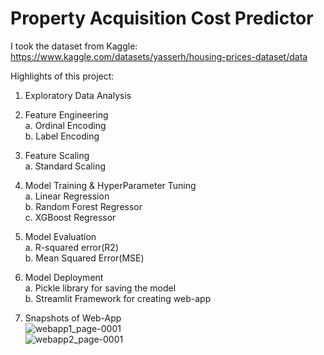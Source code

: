 # Property Acquisition Cost Predictor

I took the dataset from Kaggle: https://www.kaggle.com/datasets/yasserh/housing-prices-dataset/data

Highlights of this project: <br />
1. Exploratory Data Analysis <br />
2. Feature Engineering <br />
   a. Ordinal Encoding <br />
   b. Label Encoding <br />
   
3. Feature Scaling <br />
   a. Standard Scaling <br />

4. Model Training & HyperParameter Tuning<br />
   a. Linear Regression <br />
   b. Random Forest Regressor <br />
   c. XGBoost Regressor <br />

5. Model Evaluation <br />
   a. R-squared error(R2) <br /> 
   b. Mean Squared Error(MSE) <br />

6. Model Deployment <br />
   a. Pickle library for saving the model <br />
   b. Streamlit Framework for creating web-app <br />

7. Snapshots of Web-App <br />
   ![webapp1_page-0001](https://github.com/jash0803/Property_Acquisition_Cost_Predictor/assets/105346233/6fac477f-3a8a-4f04-9591-fdb24e277cd9) <br />
   ![webapp2_page-0001](https://github.com/jash0803/Property_Acquisition_Cost_Predictor/assets/105346233/9ea9dd31-fb4f-45ef-a7f8-5eecb6dedcda)





   

